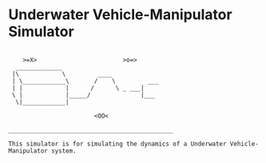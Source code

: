 Underwater Vehicle-Manipulator Simulator
======================================



~~~´\/`~~~´\/`~~~´\/`~~~´\/`~~~´\/`~~~´\/`~~~~

   	>=X>						>o=>
  _____________
 |\            \         ____
 | \____________\       /    \	       ___
 | |            |      /      \ _ ___|
 \ |            |_____/              |___
  \|____________|				  

						<OO<

______________________________________________

This simulator is for simulating the dynamics of a Underwater Vehicle-Manipulator system.



